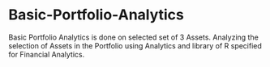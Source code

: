 # Basic-Portfolio-Analytics
Basic Portfolio Analytics is done on selected set of 3 Assets. Analyzing the selection of Assets in the Portfolio using Analytics and library of R specified for Financial Analytics.
